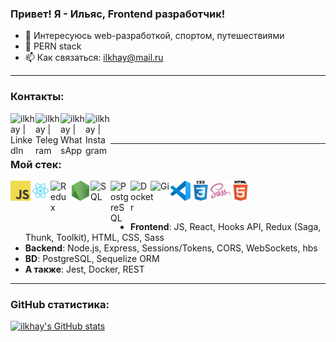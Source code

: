 ### Привет! Я - Ильяс, Frontend разработчик!

- 👀 Интересуюсь web-разработкой, спортом, путешествиями
- :space_invader: PERN stack
- 📫 Как связаться: ilkhay@mail.ru

---
### Контакты:

[<img align="left" alt="ilkhay | LinkedIn" width="40px" src="https://img.icons8.com/color/48/000000/linkedin-2--v1.png" />][linkedin]
[<img align="left" alt="ilkhay | Telegram" width="40px" src="https://img.icons8.com/fluency/48/000000/telegram-app.png" />][telegram]
[<img align="left" alt="ilkhay | WhatsApp" width="40px" src="https://img.icons8.com/color/48/000000/whatsapp.png" />][whatsapp]
[<img align="left" alt="ilkhay | Instagram" width="40px" src="https://img.icons8.com/fluency/48/000000/instagram-new.png" />][instagram]

<br/>
<br/>

---
### Мой стек:

[<img align="left" alt="JavaScript" width="32px" src="https://raw.githubusercontent.com/github/explore/80688e429a7d4ef2fca1e82350fe8e3517d3494d/topics/javascript/javascript.png" />][git]
[<img align="left" alt="React" width="32px" src="https://raw.githubusercontent.com/github/explore/80688e429a7d4ef2fca1e82350fe8e3517d3494d/topics/react/react.png" />][git]
[<img align="left" alt="Redux"  width="32px" src="https://img.icons8.com/color/48/000000/redux.png"/>][git]
[<img align="left" alt="Node.js" width="32px" src="https://raw.githubusercontent.com/github/explore/80688e429a7d4ef2fca1e82350fe8e3517d3494d/topics/nodejs/nodejs.png" />][git]
[<img align="left" alt="SQL" width="32px" src="https://img.icons8.com/color-glass/48/000000/sql.png"/>][git]
[<img align="left" alt="PostgreSQL" width="32px" src="https://img.icons8.com/color/50/000000/postgreesql.png"/>][git]
[<img align="left" alt="Docker" width="32px" src="https://img.icons8.com/color/48/000000/docker.png"/>][git]
[<img align="left" alt="Git" width="32px" src="https://img.icons8.com/color/48/000000/git.png"/>][git]
[<img align="left" alt="Visual Studio Code" width="32px" src="https://raw.githubusercontent.com/github/explore/80688e429a7d4ef2fca1e82350fe8e3517d3494d/topics/visual-studio-code/visual-studio-code.png" />][git]
[<img align="left" alt="CSS3" width="32px" src="https://raw.githubusercontent.com/github/explore/80688e429a7d4ef2fca1e82350fe8e3517d3494d/topics/css/css.png" />][git]
[<img align="left" alt="Sass" width="32px" src="https://raw.githubusercontent.com/github/explore/80688e429a7d4ef2fca1e82350fe8e3517d3494d/topics/sass/sass.png" />][git]
[<img align="left" alt="HTML5" width="32px" src="https://raw.githubusercontent.com/github/explore/80688e429a7d4ef2fca1e82350fe8e3517d3494d/topics/html/html.png" />][git]

<br/>
<br/>
<br/>

- **Frontend**: JS, React, Hooks API, Redux (Saga, Thunk, Toolkit), HTML, CSS, Sass
- **Backend**: Node.js, Express, Sessions/Tokens, CORS, WebSockets, hbs
- **BD**: PostgreSQL, Sequelize ORM
- **A также**: Jest, Docker, REST


---
### GitHub cтатистика:
[![ilkhay's GitHub stats](https://github-readme-stats.vercel.app/api?username=ilkhay&hide=issues&count_private=true&show_icons=true&theme=nightowl)](https://github.com/ilkhay)

[resume]: https://drive.google.com/
[resumeHH]: hh.ru/applicant/resumes/view?resume=59c2ac2bff099bb7f90039ed1f387a4a317043
[linkedin]: linkedin.com/in/ilyas-khairetdinov-962474121
[whatsapp]: https://wa.me/79152509685
[telegram]: https://t.me/ilkhay 
[instagram]: https://www.instagram.com/il_khay
[git]: https://github.com/ilkhay

